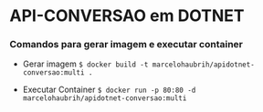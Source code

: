 # API-CONVERSAO em DOTNET

### Comandos para gerar imagem e executar container

- Gerar imagem
``$ docker build -t marcelohaubrih/apidotnet-conversao:multi .``

- Executar Container
``$ docker run -p 80:80 -d marcelohaubrih/apidotnet-conversao:multi``